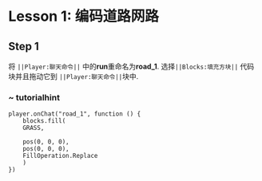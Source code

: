 

# Lesson 1: 编码道路网路

## Step 1
将 ``||Player:聊天命令||`` 中的**run**重命名为**road_1**. 选择``||Blocks:填充方块||`` 代码块并且拖动它到 ``||Player:聊天命令||``块中. 

### ~ tutorialhint
``` blocks
player.onChat("road_1", function () {
    blocks.fill(
    GRASS,

    pos(0, 0, 0),
    pos(0, 0, 0),
    FillOperation.Replace
    )
})
```





